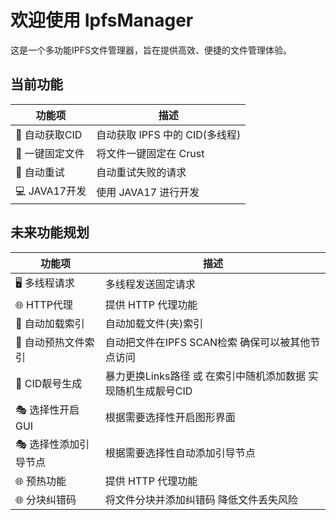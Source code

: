 # 欢迎使用 IpfsManager

这是一个多功能IPFS文件管理器，旨在提供高效、便捷的文件管理体验。

## 当前功能

| 功能项             | 描述                         |
|-------------------|-----------------------------|
| 🔎 自动获取CID      | 自动获取 IPFS 中的 CID(多线程)   |
| 📂 一键固定文件     | 将文件一键固定在 Crust         |
| 🔄 自动重试         | 自动重试失败的请求           |
| 💻 JAVA17开发       | 使用 JAVA17 进行开发          |

## 未来功能规划

| 功能项             | 描述                         |
|-------------------|-----------------------------|
| 🖥️ 多线程请求      | 多线程发送固定请求            |
| 🌐 HTTP代理        | 提供 HTTP 代理功能            |
| 📁 自动加载索引     | 自动加载文件(夹)索引         |
| 📁 自动预热文件索引| 自动把文件在IPFS SCAN检索 确保可以被其他节点访问  |
| 🎫 CID靓号生成    | 暴力更换Links路径 或 在索引中随机添加数据 实现随机生成靓号CID  |
| 🎭 选择性开启GUI     | 根据需要选择性开启图形界面   |
| 🎭 选择性添加引导节点  | 根据需要选择性自动添加引导节点   |
| 🌐 预热功能        | 提供 HTTP 代理功能            |
| 🌐 分块纠错码        | 将文件分块并添加纠错码 降低文件丢失风险  |
